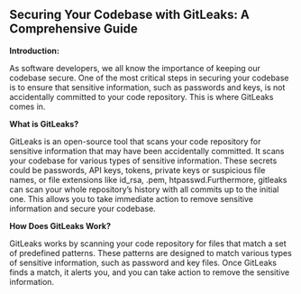 ## Securing Your Codebase with GitLeaks: A Comprehensive Guide

**Introduction:**

As software developers, we all know the importance of keeping our codebase secure. One of the most critical steps in securing your codebase is to ensure that sensitive information, such as passwords and keys, is not accidentally committed to your code repository. This is where GitLeaks comes in.

**What is GitLeaks?**

GitLeaks is an open-source tool that scans your code repository for sensitive information that may have been accidentally committed. It scans your codebase for various types of sensitive information. These secrets could be passwords, API keys, tokens, private keys or suspicious file names, or file extensions like id_rsa, .pem, htpasswd.Furthermore, gitleaks can scan your whole repository’s history with all commits up to the initial one. This allows you to take immediate action to remove sensitive information and secure your codebase.

**How Does GitLeaks Work?**

GitLeaks works by scanning your code repository for files that match a set of predefined patterns. These patterns are designed to match various types of sensitive information, such as password and key files. Once GitLeaks finds a match, it alerts you, and you can take action to remove the sensitive information.
